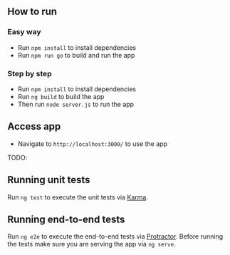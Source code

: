 
## How to run

### Easy way

- Run `npm install` to install dependencies
- Run `npm run go` to build and run the app

### Step by step

- Run `npm install` to install dependencies
- Run `ng build` to build the app
- Then run `node server.js` to run the app

## Access app

- Navigate to `http://localhost:3000/` to use the app

TODO:
## Running unit tests

Run `ng test` to execute the unit tests via [Karma](https://karma-runner.github.io).

## Running end-to-end tests

Run `ng e2e` to execute the end-to-end tests via [Protractor](http://www.protractortest.org/).
Before running the tests make sure you are serving the app via `ng serve`.
